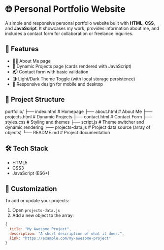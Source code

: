 # 🌐 Personal Portfolio Website

A simple and responsive personal portfolio website built with **HTML**, **CSS**, and **JavaScript**. It showcases my work, provides information about me, and includes a contact form for collaboration or freelance inquiries.

## 🚀 Features

- 🧑‍💼 About Me page
- 💼 Dynamic Projects page (cards rendered with JavaScript)
- 📬 Contact form with basic validation
- 🌗 Light/Dark Theme Toggle (with local storage persistence)
- 📱 Responsive design for mobile and desktop

## 📁 Project Structure
portfolio/
├── index.html # Homepage
├── about.html # About Me
├── projects.html # Dynamic Projects
├── contact.html # Contact Form
├── styles.css # Styling and themes
├── script.js # Theme switcher and dynamic rendering
├── projects-data.js # Project data source (array of objects)
└── README.md # Project documentation


## 🛠 Tech Stack

- HTML5
- CSS3
- JavaScript (ES6+)

## 🔧 Customization

To add or update your projects:

1. Open `projects-data.js`
2. Add a new object to the array:

```js
{
  title: "My Awesome Project",
  description: "A short description of what it does.",
  link: "https://example.com/my-awesome-project"
}
